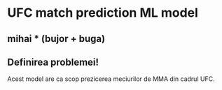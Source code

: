 # UFC match prediction ML model

## mihai * (bujor + buga)

## Definirea problemei!

Acest model are ca scop prezicerea meciurilor de MMA din cadrul UFC. 